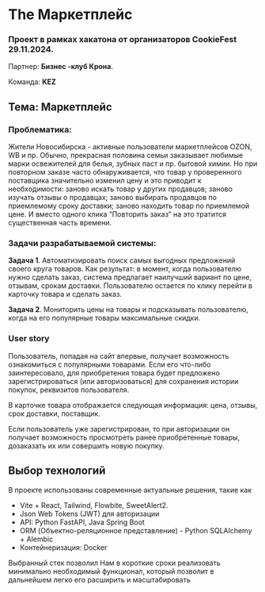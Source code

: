 # The Маркетплейс

### Проект в рамках хакатона от организаторов CookieFest 29.11.2024. 

Партнер: **Бизнес -клуб Крона**. 

Команда: **KEZ**

## Тема: **Маркетплейс**

### Проблематика: 
Жители Новосибирска - активные пользователи маркетплейсов OZON, WB и пр.
Обычно, прекрасная половина семьи заказывает любимые марки освежителей для белья, зубных паст и пр. бытовой химии. Но при повторном заказе часто обнаруживается, что товар у проверенного поставщика значительно изменил цену и это приводит к необходимости:
заново искать товар у других продавцов;
заново изучать отзывы о продавцах;
заново выбирать продавцов по приемлемому сроку доставки;
заново находить товар по приемлемой цене.
И вместо одного клика “Повторить заказ” на это тратится существенная часть времени.


### Задачи разрабатываемой системы:

**Задача 1**. Автоматизировать поиск самых выгодных предложений своего круга товаров.  Как результат: в момент, когда пользователю нужно сделать заказ,  система предлагает наилучший вариант по цене, отзывам, срокам доставки. Пользователю остается по клику перейти в карточку товара и сделать заказ.

**Задача 2**. Мониторить цены на товары и подсказывать пользователю, когда на его популярные товары максимальные скидки.

### User story

Пользователь, попадая на сайт впервые, получает возможность ознакомиться с популярными товарами. Если его что-либо заинтересовало, для приобретения товара будет предложено зарегистрироваться (или авторизоваться) для сохранения истории покупок, реквизитов пользователя.

В карточке товара отображается следующая информация: цена, отзывы, срок доставки, поставщик.

Если пользователь уже зарегистрирован, то при авторизации он получает возможность просмотреть ранее приобретенные товары, дозаказать их или совершить новую покупку.


## Выбор технологий

В проекте использованы современные актуальные решения, такие как
- Vite + React, Tailwind, Flowbite, SweetAlert2.
- Json Web Tokens (JWT) для авторизации
- API: Python FastAPI, Java Spring Boot
- ORM (Объектно-реляционное представление) - Python SQLAlchemy + Alembic
- Контейнеризация: Docker

Выбранный стек позволил Нам в короткие сроки реализовать минимально необходимый функционал, который позволит в дальнейшем легко его расширить и масштабировать


